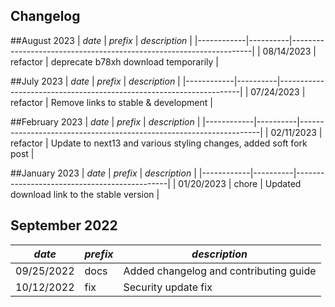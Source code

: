 ## Changelog

##August 2023
| *date*     | *prefix* | *description*                                                      |
|------------|----------|--------------------------------------------------------------------|
| 08/14/2023 | refactor | deprecate b78xh download temporarily |

##July 2023
| *date*     | *prefix* | *description*                                                      |
|------------|----------|--------------------------------------------------------------------|
| 07/24/2023 | refactor | Remove links to stable & development |


##February 2023
| *date*     | *prefix* | *description*                                                      |
|------------|----------|--------------------------------------------------------------------|
| 02/11/2023 | refactor | Update to next13 and various styling changes, added soft fork post |


##January 2023
| *date*     | *prefix* | *description*                                |
|------------|----------|----------------------------------------------|
| 01/20/2023 | chore     | Updated download link to the stable version |


## September 2022
| *date*     | *prefix* | *description*                          |
|------------|----------|----------------------------------------|
| 09/25/2022 | docs     | Added changelog and contributing guide |
| 10/12/2022 | fix      | Security update fix                    |
